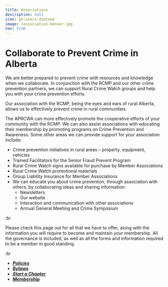 ```yaml
---
title: Associations
description: null
icon: ph:users-duotone
image: /association-banner.jpg
nav: true
---
```


# Collaborate to Prevent Crime in Alberta

We are better prepared to prevent crime with resources and knowledge when we collaborate. In conjunction with the RCMP and our other crime prevention partners, we can support Rural Crime Watch groups and help you with your crime prevention efforts.

Our association with the RCMP, being the eyes and ears of rural Alberta, allows us to effectively prevent crime in rural communities.

The APRCWA can more effectively promote the cooperative efforts of your community with the RCMP. We can also assist associations with educating their membership by promoting programs on Crime Prevention and Awareness. Some other areas we can provide support for your association include:

- Crime prevention initiatives in rural areas – property, equipment, vehicles
- Trained Facilitators for the Senior Fraud Prevent Program
- Rural Crime Watch signs available for purchase by Member Associations
- Rural Crime Watch promotional materials
- Group Liability Insurance for Member Associations
- We can educate you about crime prevention, through association with others, by collaborating ideas and sharing information:
  <br>
  * Newsletters
  * Our website
  * Interaction and communication with other associations
  * Annual General Meeting and Crime Symposium

:br 

Please check this page out for all that we have to offer, along with the information you will require to become and maintain your membership. All the governance is included, as well as all the forms and information required to be a member in good standing.

:br

- _**[Policies](https://www.ruralcrimewatch.ab.ca/associations/policies)**_
- _**[Bylaws](https://www.ruralcrimewatch.ab.ca/associations/bylaws")**_
- _**[Start a Chapter](https://www.ruralcrimewatch.ab.ca/associations/start-an-association")**_
- _**[Membership](https://www.ruralcrimewatch.ab.ca/associations/membership")**_
